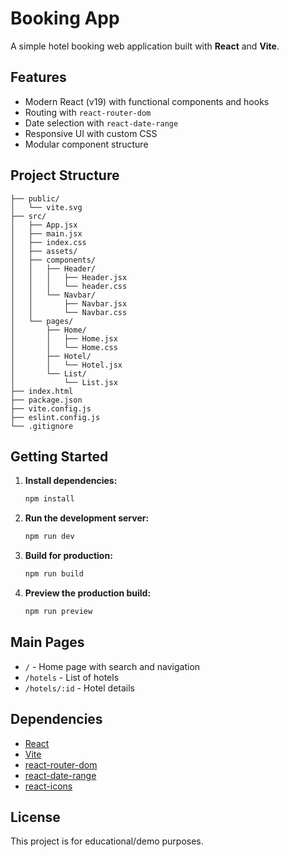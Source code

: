# Booking App

A simple hotel booking web application built with **React** and **Vite**.

## Features

- Modern React (v19) with functional components and hooks
- Routing with `react-router-dom`
- Date selection with `react-date-range`
- Responsive UI with custom CSS
- Modular component structure

## Project Structure

```
├── public/
│   └── vite.svg
├── src/
│   ├── App.jsx
│   ├── main.jsx
│   ├── index.css
│   ├── assets/
│   ├── components/
│   │   ├── Header/
│   │   │   ├── Header.jsx
│   │   │   └── header.css
│   │   └── Navbar/
│   │       ├── Navbar.jsx
│   │       └── Navbar.css
│   └── pages/
│       ├── Home/
│       │   ├── Home.jsx
│       │   └── Home.css
│       ├── Hotel/
│       │   └── Hotel.jsx
│       └── List/
│           └── List.jsx
├── index.html
├── package.json
├── vite.config.js
├── eslint.config.js
└── .gitignore
```

## Getting Started

1. **Install dependencies:**
   ```sh
   npm install
   ```

2. **Run the development server:**
   ```sh
   npm run dev
   ```

3. **Build for production:**
   ```sh
   npm run build
   ```

4. **Preview the production build:**
   ```sh
   npm run preview
   ```

## Main Pages

- `/` - Home page with search and navigation
- `/hotels` - List of hotels
- `/hotels/:id` - Hotel details

## Dependencies

- [React](https://react.dev/)
- [Vite](https://vitejs.dev/)
- [react-router-dom](https://reactrouter.com/)
- [react-date-range](https://github.com/hypeserver/react-date-range)
- [react-icons](https://react-icons.github.io/react-icons/)

## License

This project is for educational/demo purposes.